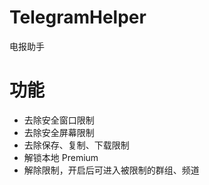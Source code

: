 # TelegramHelper
电报助手
# 功能
- 去除安全窗口限制
- 去除安全屏幕限制
- 去除保存、复制、下载限制
- 解锁本地 Premium
- 解除限制，开启后可进入被限制的群组、频道
